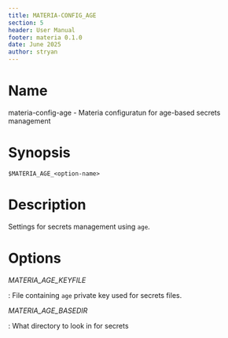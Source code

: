 ```yaml
---
title: MATERIA-CONFIG_AGE
section: 5
header: User Manual
footer: materia 0.1.0
date: June 2025
author: stryan
---
```


# Name
materia-config-age - Materia configuratun for age-based secrets management

# Synopsis

`$MATERIA_AGE_<option-name>`

# Description

Settings for secrets management using `age`.


# Options

*MATERIA_AGE_KEYFILE*

:  File containing `age` private key used for secrets files.

*MATERIA_AGE_BASEDIR*

: What directory to look in for secrets

